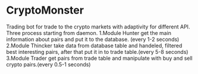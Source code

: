 # CryptoMonster
Trading bot for trade to the crypto markets with adaptivity for different API.
Three process starting from daemon.
1.Module Hunter get the main information about pairs and put it to the database. (every 1-2 seconds)
2.Module Thincker take data from database table and handeled, filtered best interesting pairs, after that put it in to trade table.(every 5-8 seconds)
3.Module Trader get pairs from trade table and manipulate with buy and sell crypto pairs.(every 0.5-1 seconds)
